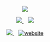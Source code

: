 <p align='center'><img src="https://gpvc.arturio.dev/yamamoto7" /></p>

<p align='center'>
<a href="https://www.facebook.com/kenta.yamamoto.94064176">
  <img src="https://img.shields.io/badge/facebook-%231877F2.svg?&style=for-the-badge&logo=facebook&logoColor=white" />
</a>&nbsp;&nbsp;
<a href="https://www.linkedin.com/in/kentayamamoto7/">
  <img src="https://img.shields.io/badge/linkedin-%230077B5.svg?&style=for-the-badge&logo=linkedin&logoColor=white" />
</a>
</p>
<p align='center'>
<a href="https://twitter.com/ymkn_ymmtym">
  <img src="https://img.shields.io/badge/twitter-%2300acee.svg?&style=for-the-badge&logo=twitter&logoColor=white" />
</a>&nbsp;&nbsp;
<a href="https://ychof.com"><img src="https://img.shields.io/badge/website-000000?style=for-the-badge&logo=spond&logoColor=white" alt="website" /></a>
</p>
